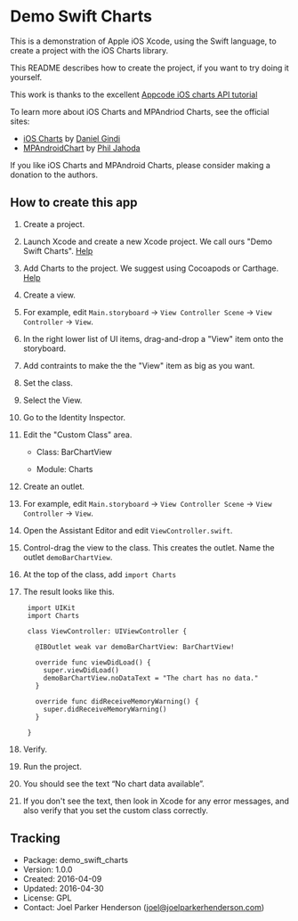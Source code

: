 # Demo Swift Charts

This is a demonstration of Apple iOS Xcode, using the Swift language, to create a project with the iOS Charts library.

This README describes how to create the project, if you want to try doing it yourself.

This work is thanks to the excellent [Appcode iOS charts API tutorial](http://www.appcoda.com/ios-charts-api-tutorial/)

To learn more about iOS Charts and MPAndriod Charts, see the official sites:

  * [iOS Charts](https://github.com/danielgindi/ios-charts) by [Daniel Gindi](https://github.com/danielgindi) 
  * [MPAndroidChart](https://github.com/PhilJay/MPAndroidChart) by [Phil Jahoda](https://github.com/PhilJay)

If you like iOS Charts and MPAndroid Charts, please consider making a donation to the authors. 

## How to create this app

1. Create a project.

  1. Launch Xcode and create a new Xcode project. We call ours "Demo Swift Charts". [Help](doc/setup/create_a_new_xcode_project.md)

  1. Add Charts to the project. We suggest using Cocoapods or Carthage. [Help](doc/setup/add_charts_to_the_project.md)

1. Create a view.

  1. For example, edit `Main.storyboard` → `View Controller Scene` → `View Controller` → `View`.

  1. In the right lower list of UI items, drag-and-drop a "View" item onto the storyboard.

  1. Add contraints to make the the "View" item as big as you want.

1. Set the class.

  1. Select the View. 

  2. Go to the Identity Inspector.

  3. Edit the "Custom Class" area.

     * Class: BarChartView

     * Module: Charts

1. Create an outlet.

  1. For example, edit `Main.storyboard` → `View Controller Scene` → `View Controller` → `View`.

  1. Open the Assistant Editor and edit `ViewController.swift`. 

  1. Control-drag the view to the class. This creates the outlet. Name the outlet `demoBarChartView`. 

  1. At the top of the class, add `import Charts`

6. The result looks like this.
	
		import UIKit
		import Charts
		
		class ViewController: UIViewController {
		
		  @IBOutlet weak var demoBarChartView: BarChartView!
	
		  override func viewDidLoad() {
		    super.viewDidLoad()
		    demoBarChartView.noDataText = "The chart has no data."
		  }
		
		  override func didReceiveMemoryWarning() {
		    super.didReceiveMemoryWarning()
		  }
	
		}
 
1. Verify.
 
  1. Run the project.

  1. You should see the text “No chart data available”.
 
  1. If you don't see the text, then look in Xcode for any error messages, and also verify that you set the custom class correctly.
  
   
## Tracking

* Package: demo_swift_charts
* Version: 1.0.0
* Created: 2016-04-09
* Updated: 2016-04-30
* License: GPL
* Contact: Joel Parker Henderson (joel@joelparkerhenderson.com)
